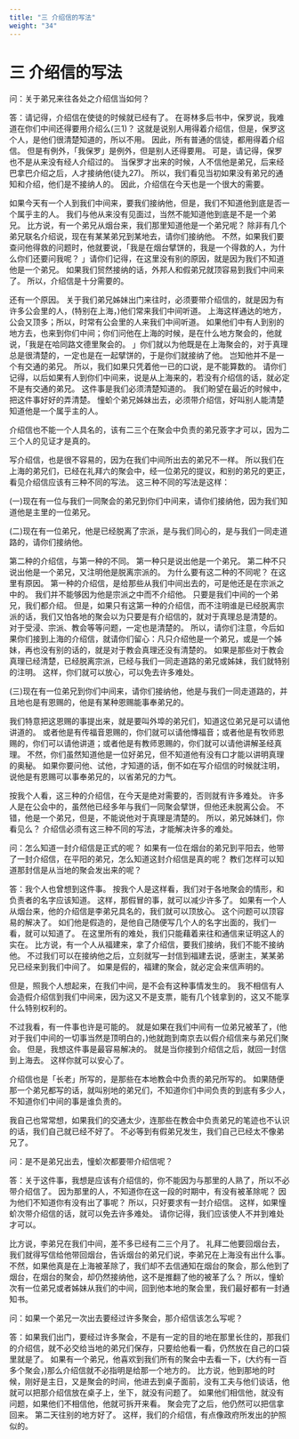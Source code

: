```yaml
---
title: "三 介绍信的写法"
weight: "34"
---
```


# 三 介绍信的写法


问：关于弟兄来往各处之介绍信当如何？

答：请记得，介绍信在使徒的时候就已经有了。
在哥林多后书中，保罗说，我难道在你们中间还得要用介绍么(三1)？
这就是说别人用得着介绍信，但是，保罗这个人，是他们很清楚知道的，所以不用。
因此，所有普通的信徒，都用得着介绍信。
但是有例外，「我保罗」是例外，但是别人还得要用。
可是，请记得，保罗也不是从来没有经人介绍过的。
当保罗才出来的时候，人不信他是弟兄，后来经巴拿巴介绍之后，人才接纳他(徒九27)。
所以，我们看见当初如果没有弟兄的通知和介绍，他们是不接纳人的。
因此，介绍信在今天也是一个很大的需要。

如果今天有一个人到我们中间来，要我们接纳他，但是，我们不知道他到底是否一个属乎主的人。
我们与他从来没有见面过，当然不能知道他到底是不是一个弟兄。
比方说，有一个弟兄从烟台来，我们那里知道他是一个弟兄呢？
除非有几个弟兄联名介绍说，现在有某某弟兄到某地去，请你们接纳他。
不然，如果我们要查问他得救的问题时，他就要说，「我是在烟台擘饼的，我是一个得救的人，为什么你们还要问我呢？
」请你们记得，在这里没有别的原因，就是因为我们不知道他是一个弟兄。
如果我们贸然接纳的话，外邦人和假弟兄就顶容易到我们中间来了。
所以，介绍信是十分需要的。

还有一个原因。
关于我们弟兄姊妹出门来往时，必须要带介绍信的，就是因为有许多公会里的人，(特别在上海，)他们常来我们中间听道。
上海这样通达的地方，公会又顶多；所以，时常有公会里的人来我们中间听道。
如果他们中有人到别的地方去，也来到你们中间；你们问他在上海的时候，是在什么地方聚会的，他就说，「我是在哈同路文德里聚会的。
」你们就以为他既是在上海聚会的，对于真理总是很清楚的，一定也是在一起擘饼的，于是你们就接纳了他。
岂知他并不是一个有交通的弟兄。
所以，我们如果只凭着他一已的口说，是不能算数的。
请你们记得，以后如果有人到你们中间来，说是从上海来的，若没有介绍信的话，就必定不是有交通的弟兄。
这件事是我们必须清楚知道的。
我们盼望在最近的时候中，把这件事好好的弄清楚。
憧蚧个弟兄姊妹出去，必须带介绍信，好叫别人能清楚知道他是一个属乎主的人。

介绍信也不能一个人具名的，该有二三个在聚会中负责的弟兄薟字才可以，因为二三个人的见证才是真的。

写介绍信，也是很不容易的，因为在我们中间所出去的弟兄不一样。
所以我们在上海的弟兄们，已经在礼拜六的聚会中，经一位弟兄的提议，和别的弟兄的更正，看见介绍信应该有三种不同的写法。
这三种不同的写法是这样：

(一)现在有一位与我们一同聚会的弟兄到你们中间来，请你们接纳他，因为我们知道他是主里的一位弟兄。

(二)现在有一位弟兄，他是已经脱离了宗派，是与我们同心的，是与我们一同走道路的，请你们接纳他。

第二种的介绍信，与第一种的不同。
第一种只是说出他是一个弟兄。
第二种不只说出他是一个弟兄，又注明他是脱离宗派的。
为什么要有这二种的不同呢？
在这里有原因。
第一种的介绍信，是给那些从我们中间出去的，可是他还是在宗派之中的。
我们并不能够因为他是宗派之中而不介绍他。
只要是我们中间的一个弟兄，我们都介绍。
但是，如果只有这第一种的介绍信，而不注明谁是已经脱离宗派的话，我们又怕各地的聚会以为只要是有介绍信的，就对于真理总是清楚的。
对于受浸、宗派、教会等等问题，一定也是清楚的。
所以，请你们注意，今后如果你们接到上海的介绍信，就请你们留心：凡只介绍他是一个弟兄，或是一个姊妹，再也没有别的话的，就是对于教会真理还没有清楚的。
如果是那些对于教会真理已经清楚，已经脱离宗派，已经与我们一同走道路的弟兄或姊妹，我们就特别的注明。
这样，你们就可以放心，可以免去许多难处。

(三)现在有一位弟兄到你们中间来，请你们接纳他，他是与我们一同走道路的，并且地也是有恩赐的，他是有某种恩赐能事奉弟兄的。

我们特意把这恩赐的事提出来，就是要叫外埠的弟兄们，知道这位弟兄是可以请他讲道的。
或者他是有传福音恩赐的，你们就可以请他慱福音；或者他是有牧师恩赐的，你们可以请他讲道；或者他是有教师恩赐的，你们就可以请他讲解圣经真理。
不然，你们虽然知道他是一位好弟兄，但不知道他有没有口才能以讲明真理的奥秘。
如果你要问他、试他，才知道的话，倒不如在写介绍信的时候就注明，说他是有恩赐可以事奉弟兄的，以省弟兄的力气。

按我个人看，这三种的介绍信，在今天是绝对需要的，否则就有许多难处。
许多人是在公会中的，虽然他已经多年与我们一同聚会擘饼，但他还未脱离公会。
不错，他是一个弟兄，但是，不能说他对于真理是清楚的。
所以，弟兄姊妹们，你看见么？
介绍信必须有这三种不同的写法，才能解决许多的难处。

问：怎么知道一封介绍信是正式的呢？
如果有一位在烟台的弟兄到平阳去，他带了一封介绍信，在平阳的弟兄，怎么知道这封介绍信是真的呢？
教们怎样可以知道那封信是从当地的聚会发出来的呢？

答：我个人也曾想到这件事。
按我个人是这样看，我们对于各地聚会的情形，和负责者的名字应该知道。
这样，那假冒的事，就可以减少许多了。
如果有一个人从烟台来，他的介绍信是李弟兄具名的，我们就可以顶放心。
这个问题可以顶容易的解决了。
如们他是假造的，是他自己随便写几个人的名字出面的，我们一看，就可以知道了。
在这里所有的难处，我们只能藉着来往和通信来证明这人的实在。
比方说，有一个人从福建来，拿了介绍信，要我们接纳，我们不能不接纳他。
不过我们可以在接纳他之后，立刻就写一封信到福建去说，感谢主，某某弟兄已经来到我们中间了。
如果是假的，福建的聚会，就必定会来信声明的。

但是，照我个人想起来，在我们中间，是不会有这种事情发生的。
我不相信有人会造假介绍信到我们中间来，因为这又不是支票，能有几个钱拿到的，这又不能享什么特别权利的。

不过我看，有一件事也许是可能的。
就是如果在我们中间有一位弟兄被革了，(他对于我们中间的一切事当然是顶明白的，)他就跑到南京去以假介绍信来与弟兄们聚会。
但是，我想这件事是最容易解决的。
就是当你接到介绍信之后，就回一封信到上海去。
这样你就可以安心了。

介绍信也是「长老」所写的，是那些在本地教会中负责的弟兄所写的。
如果随便那一个弟兄都写的话，就叫别地的弟兄们，不知道你们中间负责的到底有多少人，不知道你们中间的事是谁负责的。

我自己也常常想，如果我们的交通太少，连那些在教会中负责弟兄的笔迹也不认识的话，我们自己就已经不好了。
不必等到有假弟兄发生，我们自己已经太不像弟兄了。

问：是不是弟兄出去，憧蚧次都要带介绍信呢？

答：关于这件事，我想是应该有介绍信的，你不能因为与那里的人熟了，所以不必带介绍信了。
因为那里的人，不知道你在这一段的时期中，有没有被革除呢？
因为他们不知道你有没有出了事呢？
所以，只好要求有一封介绍信。
这样，如果憧蚧次带介绍信的话，就可以免去许多难处。
请你记得，我们应该使人不并到难处才可以。

比方说，李弟兄在我们中间，差不多已经有二三个月了。
礼拜二他要回烟台去，我们就得写信给他带回烟台，告诉烟台的弟兄们说，李弟兄在上海没有出什么事。
不然，如果他真是在上海被革除了，我们却不去信通知在烟台的聚会，那么他到了烟台，在烟台的聚会，却仍然接纳他，这不是推翻了他的被革了么？
所以，憧蚧次有一位弟兄或者姊妹从我们的中间，回到他本地的聚会里，我们最好都有一封通知书。

问：如果一个弟兄一次出去要经过许多聚会，那介绍信该怎么写呢？

答：如果我们出门，要经过许多聚会，不是有一定的目的地在那里长住的，那我们的介绍信，就不必交给当地的弟兄们保存，只要给他看一看，仍然放在自己的口袋里就是了。
如果有一个弟兄，他喜欢到我们所有的聚会中去看一下，(大约有一百多个聚会，)那么介绍信就不必指明是给那一个地方的。
比方说，他到那地的时候，刚好是主日，又是聚会的时间，他进去到桌子面前，没有工夫与他们谈话，他就可以把那介绍信放在桌子上，坐下，就没有问题了。
如果他们相信他，就没有问题，如果他们不相信他，他就可拆开来看。
聚会完了之后，他仍然可以把信拿回来。
第二天往别的地方好了。
这样，我们的介绍信，有点像政府所发出的护照似的。
